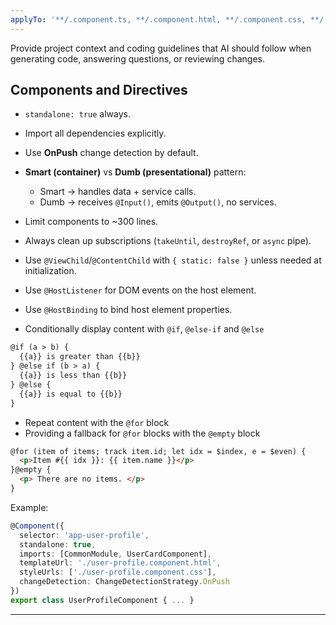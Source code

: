 ```yaml
---
applyTo: '**/.component.ts, **/.component.html, **/.component.css, **/.directive.ts'
---
```

Provide project context and coding guidelines that AI should follow when generating code, answering questions, or reviewing changes.

##  Components and Directives

* `standalone: true` always.
* Import all dependencies explicitly.
* Use **OnPush** change detection by default.
* **Smart (container)** vs **Dumb (presentational)** pattern:

  * Smart → handles data + service calls.
  * Dumb → receives `@Input()`, emits `@Output()`, no services.
* Limit components to ~300 lines.
* Always clean up subscriptions (`takeUntil`, `destroyRef`, or `async` pipe).
* Use `@ViewChild`/`@ContentChild` with `{ static: false }` unless needed at initialization.
* Use `@HostListener` for DOM events on the host element.
* Use `@HostBinding` to bind host element properties.
* Conditionally display content with `@if`, `@else-if` and `@else`
```html
@if (a > b) {
  {{a}} is greater than {{b}}
} @else if (b > a) {
  {{a}} is less than {{b}}
} @else {
  {{a}} is equal to {{b}}
}
```
* Repeat content with the `@for` block
* Providing a fallback for `@for` blocks with the `@empty` block
```html
@for (item of items; track item.id; let idx = $index, e = $even) {
  <p>Item #{{ idx }}: {{ item.name }}</p>
}@empty {
  <p> There are no items. </p>
}
```

Example:

```ts
@Component({
  selector: 'app-user-profile',
  standalone: true,
  imports: [CommonModule, UserCardComponent],
  templateUrl: './user-profile.component.html',
  styleUrls: ['./user-profile.component.css'],
  changeDetection: ChangeDetectionStrategy.OnPush
})
export class UserProfileComponent { ... }
```

---